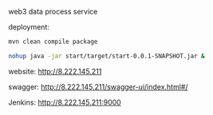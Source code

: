 web3 data process service

deployment:

```bash
mvn clean compile package

nohup java -jar start/target/start-0.0.1-SNAPSHOT.jar &
```

website:
http://8.222.145.211

swagger:
http://8.222.145.211/swagger-ui/index.html#/

Jenkins: 
http://8.222.145.211:9000